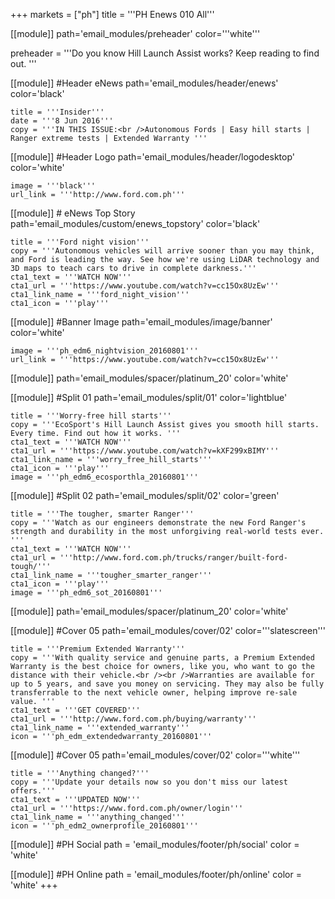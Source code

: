+++
markets = ["ph"]
title = '''PH Enews 010 All'''

[[module]]
path='email_modules/preheader'
color='''white'''

preheader = '''Do you know Hill Launch Assist works? Keep reading to find out.	'''

[[module]] #Header eNews
path='email_modules/header/enews'
color='black'

	title = '''Insider'''
	date = '''8 Jun 2016'''
	copy = '''IN THIS ISSUE:<br />Autonomous Fords | Easy hill starts | Ranger extreme tests | Extended Warranty '''

[[module]] #Header Logo
path='email_modules/header/logodesktop'
color='white'

	image = '''black'''
	url_link = '''http://www.ford.com.ph'''

[[module]] # eNews Top Story
path='email_modules/custom/enews_topstory'
color='black'

	title = '''Ford night vision'''
	copy = '''Autonomous vehicles will arrive sooner than you may think, and Ford is leading the way. See how we're using LiDAR technology and 3D maps to teach cars to drive in complete darkness.'''
	cta1_text = '''WATCH NOW'''
	cta1_url = '''https://www.youtube.com/watch?v=cc15Ox8UzEw'''
	cta1_link_name = '''ford_night_vision'''
	cta1_icon = '''play'''

[[module]] #Banner Image
path='email_modules/image/banner'
color='white'

	image = '''ph_edm6_nightvision_20160801'''
	url_link = '''https://www.youtube.com/watch?v=cc15Ox8UzEw'''

[[module]]
path='email_modules/spacer/platinum_20'
color='white'

[[module]] #Split 01
path='email_modules/split/01'
color='lightblue'

	title = '''Worry-free hill starts'''
	copy = '''EcoSport's Hill Launch Assist gives you smooth hill starts. Every time. Find out how it works. '''
	cta1_text = '''WATCH NOW'''
	cta1_url = '''https://www.youtube.com/watch?v=kXF299xBIMY'''
	cta1_link_name = '''worry_free_hill_starts'''
	cta1_icon = '''play'''
	image = '''ph_edm6_ecosporthla_20160801'''

[[module]] #Split 02
path='email_modules/split/02'
color='green'

	title = '''The tougher, smarter Ranger'''
	copy = '''Watch as our engineers demonstrate the new Ford Ranger's strength and durability in the most unforgiving real-world tests ever. '''
	cta1_text = '''WATCH NOW'''
	cta1_url = '''http://www.ford.com.ph/trucks/ranger/built-ford-tough/'''
	cta1_link_name = '''tougher_smarter_ranger'''
	cta1_icon = '''play'''
	image = '''ph_edm6_sot_20160801'''

[[module]]
path='email_modules/spacer/platinum_20'
color='white'

[[module]] #Cover 05
path='email_modules/cover/02'
color='''slatescreen'''

	title = '''Premium Extended Warranty'''
	copy = '''With quality service and genuine parts, a Premium Extended Warranty is the best choice for owners, like you, who want to go the distance with their vehicle.<br /><br />Warranties are available for up to 5 years, and save you money on servicing. They may also be fully transferrable to the next vehicle owner, helping improve re-sale value. '''
	cta1_text = '''GET COVERED'''
	cta1_url = '''http://www.ford.com.ph/buying/warranty'''
	cta1_link_name = '''extended_warranty'''
	icon = '''ph_edm_extendedwarranty_20160801'''

[[module]] #Cover 05
path='email_modules/cover/02'
color='''white'''

	title = '''Anything changed?'''
	copy = '''Update your details now so you don't miss our latest offers.'''
	cta1_text = '''UPDATED NOW'''
	cta1_url = '''https://www.ford.com.ph/owner/login'''
	cta1_link_name = '''anything_changed'''
	icon = '''ph_edm2_ownerprofile_20160801'''

[[module]] #PH Social
path = 'email_modules/footer/ph/social'
color = 'white'

[[module]] #PH Online
path = 'email_modules/footer/ph/online'
color = 'white'
+++